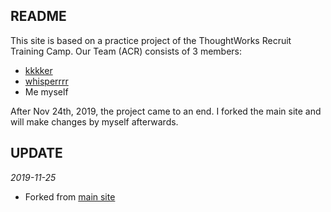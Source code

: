 ## README
This site is based on a practice project of the ThoughtWorks Recruit Training Camp. Our Team (ACR) consists of 3 members:

* [kkkker](https://github.com/kkkker)
* [whisperrrr](https://github.com/whisperrrr)
* Me myself

After Nov 24th, 2019, the project came to an end. I forked the main site and will make changes by myself afterwards.

## UPDATE
*2019-11-25*
* Forked from [main site](https://kkkker.github.io)